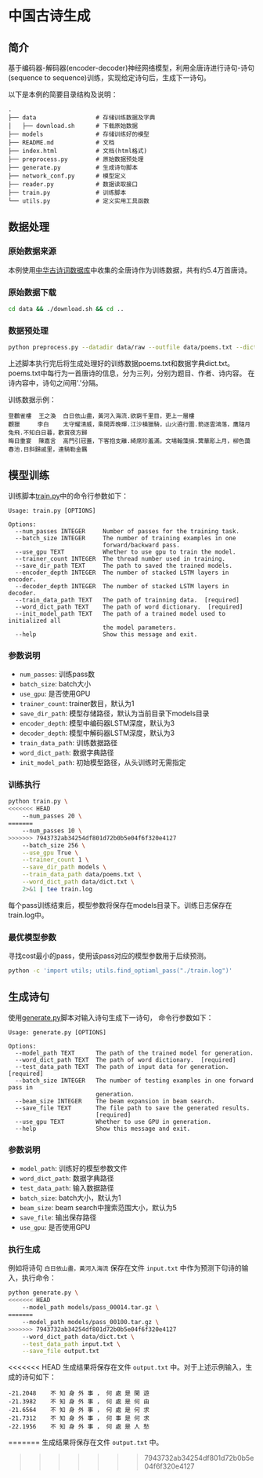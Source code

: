 # 中国古诗生成

## 简介
基于编码器-解码器(encoder-decoder)神经网络模型，利用全唐诗进行诗句-诗句(sequence to sequence)训练，实现给定诗句后，生成下一诗句。

以下是本例的简要目录结构及说明：

```text
.
├── data                 # 存储训练数据及字典
│   ├── download.sh      # 下载原始数据
├── models               # 存储训练好的模型
├── README.md            # 文档
├── index.html           # 文档(html格式)
├── preprocess.py        # 原始数据预处理
├── generate.py          # 生成诗句脚本
├── network_conf.py      # 模型定义
├── reader.py            # 数据读取接口
├── train.py             # 训练脚本
└── utils.py             # 定义实用工具函数
```

## 数据处理
### 原始数据来源
本例使用[中华古诗词数据库](https://github.com/chinese-poetry/chinese-poetry)中收集的全唐诗作为训练数据，共有约5.4万首唐诗。

### 原始数据下载
```bash
cd data && ./download.sh && cd ..
```
### 数据预处理
```bash
python preprocess.py --datadir data/raw --outfile data/poems.txt --dictfile data/dict.txt
```

上述脚本执行完后将生成处理好的训练数据poems.txt和数据字典dict.txt。poems.txt中每行为一首唐诗的信息，分为三列，分别为题目、作者、诗内容。
在诗内容中，诗句之间用'.'分隔。

训练数据示例：
```text
登鸛雀樓  王之渙  白日依山盡，黃河入海流.欲窮千里目，更上一層樓
觀獵     李白    太守耀清威，乘閑弄晚暉.江沙橫獵騎，山火遶行圍.箭逐雲鴻落，鷹隨月兔飛.不知白日暮，歡賞夜方歸
晦日重宴  陳嘉言  高門引冠蓋，下客抱支離.綺席珍羞滿，文場翰藻摛.蓂華彫上月，柳色藹春池.日斜歸戚里，連騎勒金羈
```

## 模型训练
训练脚本[train.py](./train.py)中的命令行参数如下：
```
Usage: train.py [OPTIONS]

Options:
  --num_passes INTEGER     Number of passes for the training task.
  --batch_size INTEGER     The number of training examples in one
                           forward/backward pass.
  --use_gpu TEXT           Whether to use gpu to train the model.
  --trainer_count INTEGER  The thread number used in training.
  --save_dir_path TEXT     The path to saved the trained models.
  --encoder_depth INTEGER  The number of stacked LSTM layers in encoder.
  --decoder_depth INTEGER  The number of stacked LSTM layers in decoder.
  --train_data_path TEXT   The path of trainning data.  [required]
  --word_dict_path TEXT    The path of word dictionary.  [required]
  --init_model_path TEXT   The path of a trained model used to initialized all
                           the model parameters.
  --help                   Show this message and exit.
```
### 参数说明
- `num_passes`: 训练pass数
- `batch_size`: batch大小
- `use_gpu`: 是否使用GPU
- `trainer_count`: trainer数目，默认为1
- `save_dir_path`: 模型存储路径，默认为当前目录下models目录
- `encoder_depth`: 模型中编码器LSTM深度，默认为3
- `decoder_depth`: 模型中解码器LSTM深度，默认为3
- `train_data_path`: 训练数据路径
- `word_dict_path`: 数据字典路径
- `init_model_path`: 初始模型路径，从头训练时无需指定

### 训练执行
```bash
python train.py \
<<<<<<< HEAD
    --num_passes 20 \
=======
    --num_passes 10 \
>>>>>>> 7943732ab34254df801d72b0b5e04f6f320e4127
    --batch_size 256 \
    --use_gpu True \
    --trainer_count 1 \
    --save_dir_path models \
    --train_data_path data/poems.txt \
    --word_dict_path data/dict.txt \
    2>&1 | tee train.log
```
每个pass训练结束后，模型参数将保存在models目录下。训练日志保存在train.log中。

### 最优模型参数
寻找cost最小的pass，使用该pass对应的模型参数用于后续预测。
```bash
python -c 'import utils; utils.find_optiaml_pass("./train.log")'
```

## 生成诗句
使用[generate.py](./generate.py)脚本对输入诗句生成下一诗句，
命令行参数如下：
```
Usage: generate.py [OPTIONS]

Options:
  --model_path TEXT      The path of the trained model for generation.
  --word_dict_path TEXT  The path of word dictionary.  [required]
  --test_data_path TEXT  The path of input data for generation.  [required]
  --batch_size INTEGER   The number of testing examples in one forward pass in
                         generation.
  --beam_size INTEGER    The beam expansion in beam search.
  --save_file TEXT       The file path to save the generated results.
                         [required]
  --use_gpu TEXT         Whether to use GPU in generation.
  --help                 Show this message and exit.
```
### 参数说明
- `model_path`: 训练好的模型参数文件
- `word_dict_path`: 数据字典路径
- `test_data_path`: 输入数据路径
- `batch_size`: batch大小，默认为1
- `beam_size`: beam search中搜索范围大小，默认为5
- `save_file`: 输出保存路径
- `use_gpu`: 是否使用GPU

### 执行生成
例如将诗句 `白日依山盡，黃河入海流` 保存在文件 `input.txt` 中作为预测下句诗的输入，执行命令：
```bash
python generate.py \
<<<<<<< HEAD
    --model_path models/pass_00014.tar.gz \
=======
    --model_path models/pass_00100.tar.gz \
>>>>>>> 7943732ab34254df801d72b0b5e04f6f320e4127
    --word_dict_path data/dict.txt \
    --test_data_path input.txt \
    --save_file output.txt
```
<<<<<<< HEAD
生成结果将保存在文件 `output.txt` 中。对于上述示例输入，生成的诗句如下：
```text
-21.2048    不 知 身 外 事 ， 何 處 是 閑 遊
-21.3982    不 知 身 外 事 ， 何 處 是 何 由
-21.6564    不 知 身 外 事 ， 何 處 是 何 求
-21.7312    不 知 身 外 事 ， 何 事 是 何 求
-22.1956    不 知 身 外 事 ， 何 處 是 人 愁
```
=======
生成结果将保存在文件 `output.txt` 中。
>>>>>>> 7943732ab34254df801d72b0b5e04f6f320e4127
